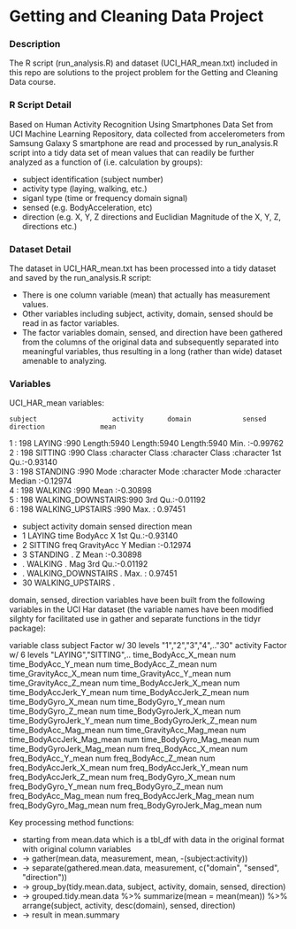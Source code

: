
# Getting and Cleaning Data Project
### Description
The R script (run_analysis.R) and dataset (UCI_HAR_mean.txt) included in this repo are solutions to the project problem for the Getting and Cleaning Data course.

### R Script Detail
Based on Human Activity Recognition Using Smartphones Data Set from UCI Machine Learning Repository, data collected from accelerometers from Samsung Galaxy S smartphone are read and processed by run_analysis.R script into a tidy data set of mean values that can readily be further analyzed as a function of (i.e. calculation by groups):

* subject identification (subject number)
* activity type (laying, walking, etc.)
* siganl type (time or frequency domain signal)
* sensed (e.g. BodyAcceleration, etc)
* direction (e.g. X, Y, Z directions and Euclidian Magnitude of the X, Y, Z, directions etc.)

### Dataset Detail
The dataset in UCI_HAR_mean.txt has been processed into a tidy dataset and saved by the run_analysis.R script:

* There is one column variable (mean) that actually has measurement values.
* Other variables including subject, activity, domain, sensed should be read in as factor variables.
* The factor variables domain, sensed, and direction have been gathered from the columns of the original data and subsequently separated into meaningful variables, thus resulting in a long (rather than wide) dataset amenable to analyzing.

### Variables

UCI_HAR_mean variables:

    subject                   activity      domain             sensed           direction              mean         
 1      : 198   LAYING            :990   Length:5940        Length:5940        Length:5940        Min.   :-0.99762  
 2      : 198   SITTING           :990   Class :character   Class :character   Class :character   1st Qu.:-0.93140  
 3      : 198   STANDING          :990   Mode  :character   Mode  :character   Mode  :character   Median :-0.12974  
 4      : 198   WALKING           :990                                                            Mean   :-0.30898  
 5      : 198   WALKING_DOWNSTAIRS:990                                                            3rd Qu.:-0.01192  
 6      : 198   WALKING_UPSTAIRS  :990                                                            Max.   : 0.97451  

* subject  activity            domain  sensed      direction  mean         
* 1        LAYING              time    BodyAcc     X          1st Qu.:-0.93140
* 2        SITTING             freq    GravityAcc  Y          Median :-0.12974
* 3        STANDING                    .           Z          Mean   :-0.30898
* .        WALKING                     .           Mag        3rd Qu.:-0.01192
* .        WALKING_DOWNSTAIRS          .                      Max.   : 0.97451
* 30       WALKING_UPSTAIRS            .

domain, sensed, direction variables have been built from the following variables in the UCI Har dataset (the variable names have been modified silghty for facilitated use in gather and separate functions in the tidyr package):

variable                   class
subject                    Factor w/ 30 levels "1","2","3","4",.."30"
activity                   Factor w/ 6 levels "LAYING","SITTING",..
time_BodyAcc_X_mean        num
time_BodyAcc_Y_mean        num
time_BodyAcc_Z_mean        num
time_GravityAcc_X_mean     num
time_GravityAcc_Y_mean     num
time_GravityAcc_Z_mean     num
time_BodyAccJerk_X_mean    num
time_BodyAccJerk_Y_mean    num
time_BodyAccJerk_Z_mean    num
time_BodyGyro_X_mean       num
time_BodyGyro_Y_mean       num
time_BodyGyro_Z_mean       num
time_BodyGyroJerk_X_mean   num
time_BodyGyroJerk_Y_mean   num
time_BodyGyroJerk_Z_mean   num
time_BodyAcc_Mag_mean      num
time_GravityAcc_Mag_mean   num
time_BodyAccJerk_Mag_mean  num
time_BodyGyro_Mag_mean     num
time_BodyGyroJerk_Mag_mean num
freq_BodyAcc_X_mean        num
freq_BodyAcc_Y_mean        num
freq_BodyAcc_Z_mean        num
freq_BodyAccJerk_X_mean    num
freq_BodyAccJerk_Y_mean    num
freq_BodyAccJerk_Z_mean    num
freq_BodyGyro_X_mean       num
freq_BodyGyro_Y_mean       num
freq_BodyGyro_Z_mean       num
freq_BodyAcc_Mag_mean      num
freq_BodyAccJerk_Mag_mean  num
freq_BodyGyro_Mag_mean     num
freq_BodyGyroJerk_Mag_mean num

Key processing method functions:
* starting from mean.data which is a tbl_df with data in the original format with original column variables
* -> gather(mean.data, measurement, mean, -(subject:activity))
* -> separate(gathered.mean.data, measurement, c("domain", "sensed", "direction"))
* -> group_by(tidy.mean.data, subject, activity, domain, sensed, direction)
* -> grouped.tidy.mean.data %>%
     summarize(mean = mean(mean)) %>%
     arrange(subject, activity, desc(domain), sensed, direction)
* -> result in mean.summary
